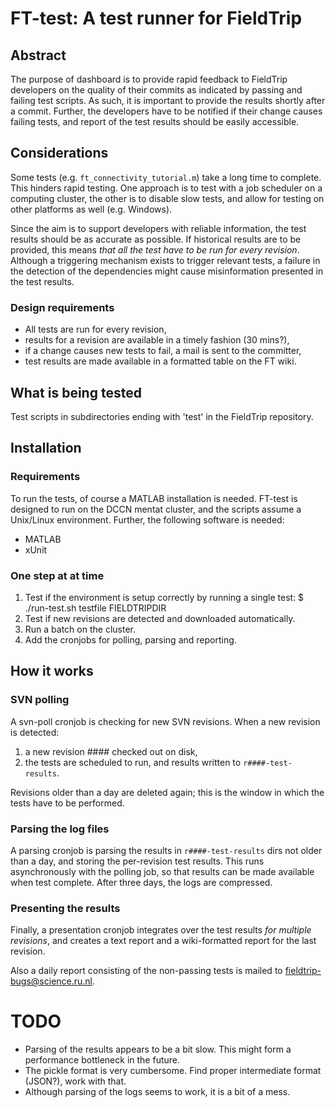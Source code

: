 # FT-test: A test runner for FieldTrip

## Abstract
The purpose of dashboard is to provide rapid feedback to FieldTrip developers on
the quality of their commits as indicated by passing and failing test scripts.
As such, it is important to provide the results shortly after a commit.
Further, the developers have to be notified if their change causes failing
tests, and report of the test results should be easily accessible.


## Considerations
Some tests (e.g. `ft_connectivity_tutorial.m`) take a long time to complete.
This hinders rapid testing. One approach is to test with a job scheduler on a
computing cluster, the other is to disable slow tests, and allow for testing on
other platforms as well (e.g. Windows).

Since the aim is to support developers with reliable information, the test
results should be as accurate as possible. If historical results are to be
provided, this means *that all the test have to be run for every revision*.
Although a triggering mechanism exists to trigger relevant tests, a failure in
the detection of the dependencies might cause misinformation presented in the
test results.


### Design requirements
- All tests are run for every revision,
- results for a revision are available in a timely fashion (30 mins?),
- if a change causes new tests to fail, a mail is sent to the committer,
- test results are made available in a formatted table on the FT wiki.


## What is being tested
Test scripts in subdirectories ending with 'test' in the FieldTrip repository.


## Installation
### Requirements
To run the tests, of course a MATLAB installation is needed. FT-test is
designed to run on the DCCN mentat cluster, and the scripts assume a Unix/Linux
environment. Further, the following software is needed:
- MATLAB
- xUnit

### One step at at time
1. Test if the environment is setup correctly by running a single test:
    $ ./run-test.sh testfile FIELDTRIPDIR
2. Test if new revisions are detected and downloaded automatically.
3. Run a batch on the cluster.
4. Add the cronjobs for polling, parsing and reporting.


## How it works
### SVN polling
A svn-poll cronjob is checking for new SVN revisions. When a new revision is
detected:
1.  a new revision #### checked out on disk,
2.  the tests are scheduled to run, and results written to `r####-test-results`.

Revisions older than a day are deleted again; this is the window in which the tests have to be performed.


### Parsing the log files
A parsing cronjob is parsing the results in `r####-test-results` dirs not older
than a day, and storing the per-revision test results. This runs asynchronously
with the polling job, so that results can be made available when test complete.
After three days, the logs are compressed.


### Presenting the results
Finally, a presentation cronjob integrates over the test results _for multiple
revisions_, and creates a text report and a wiki-formatted report for the last
revision.

Also a daily report consisting of the non-passing tests is mailed to
fieldtrip-bugs@science.ru.nl.

# TODO
- Parsing of the results appears to be a bit slow. This might form a
  performance bottleneck in the future.
- The pickle format is very cumbersome. Find proper intermediate format
  (JSON?), work with that.
- Although parsing of the logs seems to work, it is a bit of a mess.
